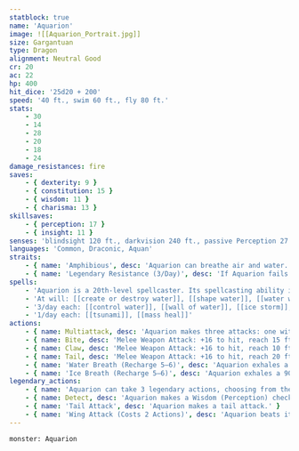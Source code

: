 ```yaml
---
statblock: true
name: 'Aquarion'
image: ![[Aquarion_Portrait.jpg]]
size: Gargantuan
type: Dragon
alignment: Neutral Good
cr: 20
ac: 22
hp: 400
hit_dice: '25d20 + 200'
speed: '40 ft., swim 60 ft., fly 80 ft.'
stats:
    - 30
    - 14
    - 28
    - 20
    - 18
    - 24
damage_resistances: fire
saves:
    - { dexterity: 9 }
    - { constitution: 15 }
    - { wisdom: 11 }
    - { charisma: 13 }
skillsaves:
    - { perception: 17 }
    - { insight: 11 }
senses: 'blindsight 120 ft., darkvision 240 ft., passive Perception 27'
languages: 'Common, Draconic, Aquan'
straits:
    - { name: 'Amphibious', desc: 'Aquarion can breathe air and water.' }
    - { name: 'Legendary Resistance (3/Day)', desc: 'If Aquarion fails a saving throw, it can choose to succeed instead.' }
spells: 
    - 'Aquarion is a 20th-level spellcaster. Its spellcasting ability is Wisdom (spell save DC 19, +11 to hit with spell attacks). It can innately cast the following spells, requiring no material components:'
    - 'At will: [[create or destroy water]], [[shape water]], [[water walk]]'
    - '3/day each: [[control water]], [[wall of water]], [[ice storm]], [[cone of cold]]'
    - '1/day each: [[tsunami]], [[mass heal]]'
actions:
    - { name: Multiattack, desc: 'Aquarion makes three attacks: one with its bite and two with its claws.' }
    - { name: Bite, desc: 'Melee Weapon Attack: +16 to hit, reach 15 ft., one target. Hit: 18 (2d10 + 7) piercing damage.' }
    - { name: Claw, desc: 'Melee Weapon Attack: +16 to hit, reach 10 ft., one target. Hit: 14 (2d6 + 7) slashing damage.' }
    - { name: Tail, desc: 'Melee Weapon Attack: +16 to hit, reach 20 ft., one target. Hit: 16 (2d8 + 7) bludgeoning damage.' }
    - { name: 'Water Breath (Recharge 5–6)', desc: 'Aquarion exhales a 90-foot cone of water. Each creature in that area must make a DC 24 Strength saving throw, being pushed 60 feet away and knocked prone on a failed save, or half as much on a successful one.' }
    - { name: 'Ice Breath (Recharge 5–6)', desc: 'Aquarion exhales a 90-foot cone of cold. Each creature in that area must make a DC 24 Constitution saving throw, taking 66 (12d10) cold damage on a failed save, or half as much damage on a successful one.' }
legendary_actions:
    - { name: 'Aquarion can take 3 legendary actions, choosing from the options below', desc: "Only one legendary action can be used at a time and only at the end of another creature's turn. Aquarion regains spent legendary actions at the start of its turn." } 
    - { name: Detect, desc: 'Aquarion makes a Wisdom (Perception) check.' } 
    - { name: 'Tail Attack', desc: 'Aquarion makes a tail attack.' } 
    - { name: 'Wing Attack (Costs 2 Actions)', desc: 'Aquarion beats its wings. Each creature within 15 feet of Aquarion must succeed on a DC 24 Dexterity saving throw or take 14 (2d6 + 7) bludgeoning damage and be knocked prone. Aquarion can then fly up to half its flying speed.' }
---
```

```statblock
monster: Aquarion
```